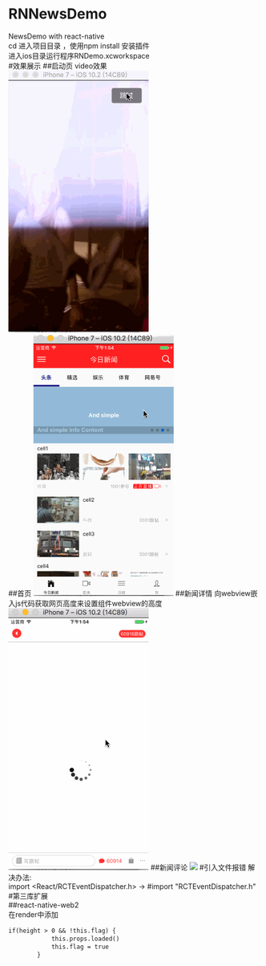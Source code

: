 # RNNewsDemo
NewsDemo with react-native<br>
cd 进入项目目录 ，使用npm install 安装插件<br>
进入ios目录运行程序RNDemo.xcworkspace<br>
#效果展示
##启动页
video效果<br>
![](https://github.com/li405744717/RNNewsDemo/blob/master/show/start.gif)<br>
##首页
![](https://github.com/li405744717/RNNewsDemo/blob/master/show/home.gif)
##新闻详情
向webview嵌入js代码获取网页高度来设置组件webview的高度<br>
![](https://github.com/li405744717/RNNewsDemo/blob/master/show/newsInfo.gif)
##新闻评论
![](https://github.com/li405744717/RNNewsDemo/blob/master/show/newsFollow.gif)
#引入文件报错
解决办法:<br>
import \<React/RCTEventDispatcher.h\> -> #import "RCTEventDispatcher.h"<br>
#第三库扩展<br>
##react-native-web2<br>
在render中添加
```JavaScripte
if(height > 0 && !this.flag) {
            this.props.loaded()
            this.flag = true
        }
```

